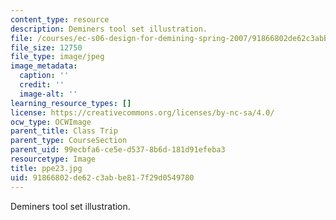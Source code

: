 ```yaml
---
content_type: resource
description: Deminers tool set illustration.
file: /courses/ec-s06-design-for-demining-spring-2007/91866802de62c3abbe817f29d0549780_ppe23.jpg
file_size: 12750
file_type: image/jpeg
image_metadata:
  caption: ''
  credit: ''
  image-alt: ''
learning_resource_types: []
license: https://creativecommons.org/licenses/by-nc-sa/4.0/
ocw_type: OCWImage
parent_title: Class Trip
parent_type: CourseSection
parent_uid: 99ecbfa6-ce5e-d537-8b6d-181d91efeba3
resourcetype: Image
title: ppe23.jpg
uid: 91866802-de62-c3ab-be81-7f29d0549780
---
```

Deminers tool set illustration.